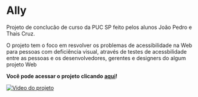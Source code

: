 # Ally 
Projeto de conclucão de curso da PUC SP feito pelos alunos João Pedro e Thais Cruz.
<p>
O projeto tem o foco em resvolver os problemas de acessibilidade na Web para pessoas com deficiência visual, através de testes de acessbilidade entre as pessoas e os desenvolvedores, gerentes e designers do algum projeto Web </p>
<p>
<b>Você pode acessar o projeto clicando <a href='http://allyticc.herokuapp.com/'>aqui</a>!</b>
 </p>

[![Video do projeto](https://img.youtube.com/vi/zIPrTozH080/0.jpg)](https://www.youtube.com/watch?v=zIPrTozH080 "Ally")

